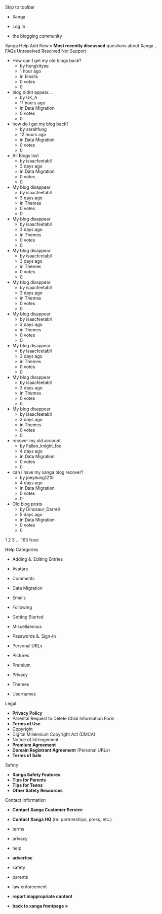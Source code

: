Skip to toolbar

*   Xanga

*   Log In

*   the blogging community

Xanga Help Add New » **Most recently discussed** questions about Xanga… FAQs Unresolved Resolved Not Support

*   How can I get my old blogs back?
    *   by hungkityee
    *   1 hour ago
    *   in Emails
    *   0 votes
    *   0
*   blog didnt appear...
    *   by UK\_A
    *   11 hours ago
    *   in Data Migration
    *   0 votes
    *   0
*   how do i get my blog back?
    *   by sarahfung
    *   12 hours ago
    *   in Data Migration
    *   0 votes
    *   0
*   All Blogs lost
    *   by isaacfeetabll
    *   3 days ago
    *   in Data Migration
    *   0 votes
    *   0
*   My blog disappear
    *   by isaacfeetabll
    *   3 days ago
    *   in Themes
    *   0 votes
    *   0
*   My blog disappear
    *   by isaacfeetabll
    *   3 days ago
    *   in Themes
    *   0 votes
    *   0
*   My blog disappear
    *   by isaacfeetabll
    *   3 days ago
    *   in Themes
    *   0 votes
    *   0
*   My blog disappear
    *   by isaacfeetabll
    *   3 days ago
    *   in Themes
    *   0 votes
    *   0
*   My blog disappear
    *   by isaacfeetabll
    *   3 days ago
    *   in Themes
    *   0 votes
    *   0
*   My blog disappear
    *   by isaacfeetabll
    *   3 days ago
    *   in Themes
    *   0 votes
    *   0
*   My blog disappear
    *   by isaacfeetabll
    *   3 days ago
    *   in Themes
    *   0 votes
    *   0
*   My blog disappear
    *   by isaacfeetabll
    *   3 days ago
    *   in Themes
    *   0 votes
    *   0
*   recover my old account.
    *   by Fallen\_knight\_fox
    *   4 days ago
    *   in Data Migration
    *   0 votes
    *   0
*   can i have my xanga blog recover?
    *   by joeyeung1210
    *   4 days ago
    *   in Data Migration
    *   0 votes
    *   0
*   Old blog posts
    *   by Dinosaur\_Darrell
    *   5 days ago
    *   in Data Migration
    *   0 votes
    *   0

1 2 3 ... 163 Next

Help Categories

*   Adding &. Editing Entries
*   Avatars
*   Comments
*   Data Migration
*   Emails
*   Following
*   Getting Started
*   Miscellaenous

*   Passwords &. Sign-In
*   Personal URLs
*   Pictures
*   Premium
*   Privacy
*   Themes
*   Usernames

Legal

*   **Privacy Policy**
*   Parental Request to Delete Child Information Form
*   **Terms of Use**
*   Copyright
*   Digital Millennium Copyright Act (DMCA)
*   Notice of Infringement
*   **Premium Agreement**
*   **Domain Registrant Agreement** (Personal URLs)
*   **Terms of Sale**

Safety

*   **Xanga Safety Features**
*   **Tips for Parents**
*   **Tips for Teens**
*   **Other Safety Resources**

Contact Information

*   **Contact Xanga Customer Service**
*   **Contact Xanga HQ** (re: partnerships, press, etc.)

*   terms
*   privacy
*   help
*   **advertise**

*   safety
*   parents
*   law enforcement
*   **report inappropriate content**

*   **back to xanga frontpage »**